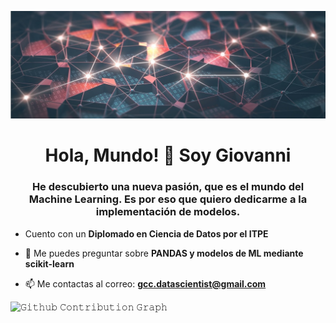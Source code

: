 ![REDES_NEURONALES](https://github.com/big-gio/big-gio/blob/main/IMAGEN/luces_redes_neuronales.jpg)
<h1 align="center">Hola, Mundo! 👋 Soy Giovanni</h1>
<h3 align="center">He descubierto una nueva pasión, que es el mundo del Machine Learning. Es por eso que quiero dedicarme a la implementación de modelos.</h3>

- Cuento con un **Diplomado en Ciencia de Datos por el ITPE**

- 💬 Me puedes preguntar sobre **PANDAS y modelos de ML mediante scikit-learn**

- 📫 Me contactas al correo: **gcc.datascientist@gmail.com**

</h4>  

![𝙶𝚒𝚝𝚑𝚞𝚋 𝙲𝚘𝚗𝚝𝚛𝚒𝚋𝚞𝚝𝚒𝚘𝚗 𝙶𝚛𝚊𝚙𝚑](https://github.com/big-gio/contribution-grid-snake.svg/blob/main/snake.svg)
